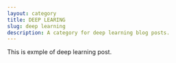 ```yaml
---
layout: category
title: DEEP LEARING
slug: deep learning
description: A category for deep learning blog posts.
---
```


This is exmple of deep learning post.
